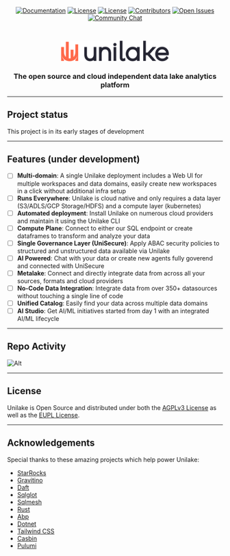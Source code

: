 <div align="center">

[![Documentation](https://img.shields.io/github/v/release/unilakehq/docs.unilake?label=Docs&color=23cc71)](https://docs.unilake.com)
[![License](https://img.shields.io/github/license/unilakehq/unilake)](https://github.com/unilakehq/unilake?tab=AGPL-3.0-1-ov-file#)
[![License](https://img.shields.io/badge/license-EUPL--1.2-green)](https://github.com/unilakehq/unilake?tab=EUPL-1.2-2-ov-file#)
[![Contributors](https://img.shields.io/github/contributors/unilakehq/unilake)](https://github.com/unilakehq/unilake/graphs/contributors)
[![Open Issues](https://img.shields.io/github/issues-raw/unilakehq/unilake)](https://github.com/unilakehq/unilake/issues)
[![Community Chat](https://img.shields.io/badge/zulip-join_chat-brightgreen.svg)](https://chat.unilake.com)

</div>

&nbsp;

<div align="center">
  <picture>
    <source media="(prefers-color-scheme: dark)" srcset="https://raw.githubusercontent.com/unilakehq/www.unilake/refs/heads/main/src/wwwroot/img/logo_unilake_light.png">
    <source media="(prefers-color-scheme: light)" srcset="https://raw.githubusercontent.com/unilakehq/www.unilake/refs/heads/main/src/wwwroot/img/logo_unilake_dark.png">
    <img alt="Unilake logo" src="https://raw.githubusercontent.com/unilakehq/www.unilake/refs/heads/main/src/wwwroot/img/logo_unilake_dark.png" width="50%">
  </picture>
</div>

<h3 align="center">
   The open source and cloud independent data lake analytics platform
</h3>

---
## Project status
This project is in its early stages of development

---
## Features (under development)

- [ ] **Multi-domain**: A single Unilake deployment includes a Web UI for multiple workspaces and data domains, easily create new workspaces in a click without additional infra setup
- [ ] **Runs Everywhere**: Unilake is cloud native and only requires a data layer (S3/ADLS/GCP Storage/HDFS) and a compute layer (kubernetes)
- [ ] **Automated deployment**: Install Unilake on numerous cloud providers and maintain it using the Unilake CLI
- [ ] **Compute Plane**: Connect to either our SQL endpoint or create dataframes to transform and analyze your data
- [ ] **Single Governance Layer (UniSecure)**: Apply ABAC security policies to structured and unstructured data available via Unilake
- [ ] **AI Powered**: Chat with your data or create new agents fully goverend and connected with UniSecure
- [ ] **Metalake**: Connect and directly integrate data from across all your sources, formats and cloud providers
- [ ] **No-Code Data Integration**: Integrate data from over 350+ datasources without touching a single line of code
- [ ] **Unified Catalog**: Easily find your data across multiple data domains
- [ ] **AI Studio**: Get AI/ML initiatives started from day 1 with an integrated AI/ML lifecycle

---
## Repo Activity

![Alt](https://repobeats.axiom.co/api/embed/03bec3a6f474e5f243c0e2e841a5451573dd10e2.svg "Repobeats analytics image")

---
## License

Unilake is Open Source and distributed under both the [AGPLv3 License](https://github.com/unilakehq/unilake/blob/main/LICENSE-AGPL) as well as the [EUPL License](https://github.com/unilakehq/unilake/blob/main/LICENSE-EUPL). 

---
## Acknowledgements

Special thanks to these amazing projects which help power Unilake:

- [StarRocks](https://www.starrocks.io/)
- [Gravitino](https://gravitino.apache.org/)
- [Daft](https://www.getdaft.io/)
- [Sqlglot](https://sqlglot.com/sqlglot.html)
- [Sqlmesh](https://sqlmesh.readthedocs.io/en/stable/)
- [Rust](https://www.rust-lang.org/)
- [Abp](https://abp.io/)
- [Dotnet](https://dotnet.microsoft.com/en-us/)
- [Tailwind CSS](https://tailwindcss.com/)
- [Casbin](https://casbin.org/)
- [Pulumi](https://www.pulumi.com/)
